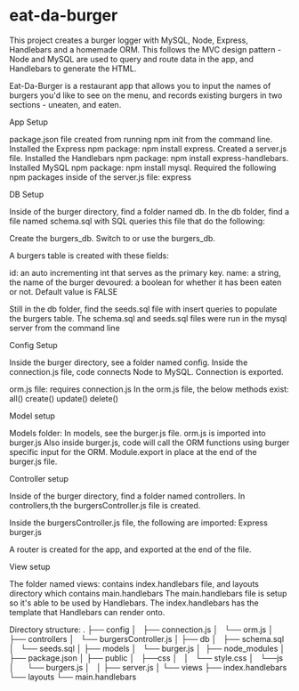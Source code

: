 # eat-da-burger

This project creates a burger logger with MySQL, Node, Express, Handlebars and a homemade ORM. This follows the MVC design pattern - Node and MySQL are used to query and route data in the app, and Handlebars to generate the HTML.

Eat-Da-Burger is a restaurant app that allows you to input the names of burgers you'd like to see on the menu, and records existing burgers in two sections - uneaten, and eaten.



App Setup

package.json file created from running npm init from the command line.
Installed the Express npm package: npm install express.
Created a server.js file.
Installed the Handlebars npm package: npm install express-handlebars.
Installed MySQL npm package: npm install mysql.
Required the following npm packages inside of the server.js file:
express




DB Setup

Inside of the burger directory, find a folder named db.
In the db folder, find a file named schema.sql with SQL queries this file that do the following:

Create the burgers_db.
Switch to or use the burgers_db.

A burgers table is created with these fields:

id: an auto incrementing int that serves as the primary key.
name: a string, the name of the burger
devoured: a boolean for whether it has been eaten or not. Default value is FALSE

Still in the db folder, find the seeds.sql file with insert queries to populate the burgers table.
The schema.sql and seeds.sql files were run in the mysql server from the command line



Config Setup

Inside the burger directory, see a folder named config.
Inside the connection.js file, code connects Node to MySQL.
Connection is exported.

orm.js file: requires connection.js
In the orm.js file, the below methods exist:
all()
create()
update()
delete()




Model setup

Models folder:
In models, see the burger.js file.
orm.js is imported into burger.js
Also inside burger.js, code will call the ORM functions using burger specific input for the ORM.
Module.export in place at the end of the burger.js file.




Controller setup

Inside of the burger directory, find a folder named controllers.
In controllers,th the burgersController.js file is created.

Inside the burgersController.js file, the following are imported:
Express
burger.js

A router is created for the app, and exported at the end of the file.




View setup

The folder named views: contains index.handlebars file, and layouts directory which contains main.handlebars
The main.handlebars file is setup so it's able to be used by Handlebars.
The index.handlebars has the template that Handlebars can render onto.




Directory structure:
.
├── config
│   ├── connection.js
│   └── orm.js
│ 
├── controllers
│   └── burgersController.js
│
├── db
│   ├── schema.sql
│   └── seeds.sql
│
├── models
│   └── burger.js
│ 
├── node_modules
│ 
├── package.json
│
├── public
│    ├──css
│    │   └── style.css
│    └──js
│        └── burgers.js
│   
│
├── server.js
│
└── views
    ├── index.handlebars
    └── layouts
        └── main.handlebars